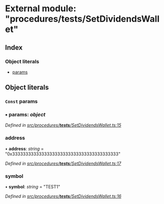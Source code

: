 # External module: "procedures/**tests**/SetDividendsWallet"

## Index

### Object literals

- [params](_procedures___tests___setdividendswallet_.md#const-params)

## Object literals

### `Const` params

### ▪ **params**: _object_

_Defined in [src/procedures/**tests**/SetDividendsWallet.ts:15](https://github.com/PolymathNetwork/polymath-sdk/blob/d34930f/src/procedures/__tests__/SetDividendsWallet.ts#L15)_

### address

• **address**: _string_ = "0x3333333333333333333333333333333333333333"

_Defined in [src/procedures/**tests**/SetDividendsWallet.ts:17](https://github.com/PolymathNetwork/polymath-sdk/blob/d34930f/src/procedures/__tests__/SetDividendsWallet.ts#L17)_

### symbol

• **symbol**: _string_ = "TEST1"

_Defined in [src/procedures/**tests**/SetDividendsWallet.ts:16](https://github.com/PolymathNetwork/polymath-sdk/blob/d34930f/src/procedures/__tests__/SetDividendsWallet.ts#L16)_
